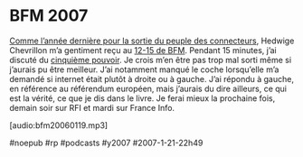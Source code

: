 # BFM 2007

[Comme l’année dernière pour la sortie du peuple des connecteurs](../../2006/2/interview-bfm-2.md), Hedwige Chevrillon m’a gentiment reçu au [12-15 de BFM](http://www.radiobfm.com/index.php?id=103&tx_radio_pi10%5Bemission%5D=8). Pendant 15 minutes, j’ai discuté du [cinquième pouvoir](../../page/le-cinquieme-pouvoir). Je crois m’en être pas trop mal sorti même si j’aurais pu être meilleur. J’ai notamment manqué le coche lorsqu’elle m’a demandé si internet était plutôt à droite ou à gauche. J’ai répondu à gauche, en référence au référendum européen, mais j’aurais du dire ailleurs, ce qui est la vérité, ce que je dis dans le livre. Je ferai mieux la prochaine fois, demain soir sur RFI et mardi sur France Info.

[audio:bfm20060119.mp3]

#noepub #rp #podcasts #y2007 #2007-1-21-22h49
